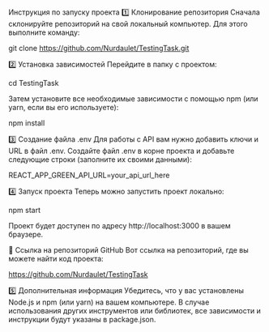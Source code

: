 Инструкция по запуску проекта
1️⃣ Клонирование репозитория
Сначала склонируйте репозиторий на свой локальный компьютер. Для этого выполните команду:

git clone https://github.com/Nurdaulet/TestingTask.git

2️⃣ Установка зависимостей
Перейдите в папку с проектом:

cd TestingTask

Затем установите все необходимые зависимости с помощью npm (или yarn, если вы его используете):

npm install

3️⃣ Создание файла .env
Для работы с API вам нужно добавить ключи и URL в файл .env. Создайте файл .env в корне проекта и добавьте следующие строки (заполните их своими данными):

REACT_APP_GREEN_API_URL=your_api_url_here

4️⃣ Запуск проекта
Теперь можно запустить проект локально:

npm start

Проект будет доступен по адресу http://localhost:3000 в вашем браузере.

🔗 Ссылка на репозиторий GitHub
Вот ссылка на репозиторий, где вы можете найти код проекта:

https://github.com/Nurdaulet/TestingTask

5️⃣ Дополнительная информация
Убедитесь, что у вас установлены Node.js и npm (или yarn) на вашем компьютере.
В случае использования других инструментов или библиотек, все зависимости и инструкции будут указаны в package.json.
